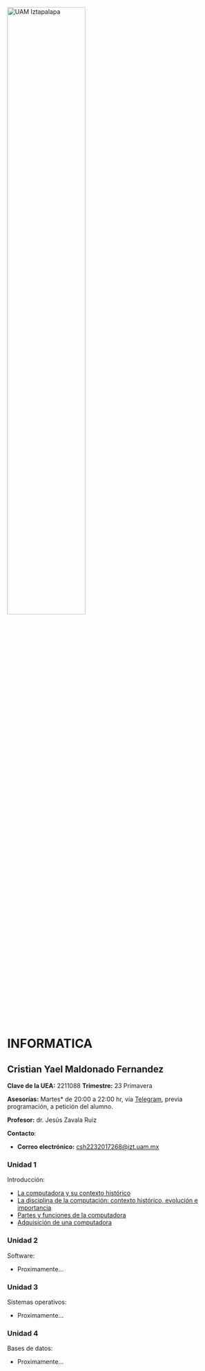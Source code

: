<img src="https://github.com/jzavalar/Informatica/blob/main/images/conjunto-baseIzt.png" alt="UAM Iztapalapa" width="60%"/>

# INFORMATICA
## Cristian Yael Maldonado Fernandez

**Clave de la UEA:** 2211088
**Trimestre:** 23 Primavera

**Asesorías:**  Martes* de 20:00 a 22:00 hr, vía [Telegram](https://telegram.org/apps), previa programación, a petición del alumno.

**Profesor:** dr. Jesús Zavala Ruiz

**Contacto**:
- **Correo electrónico:** [csh2232017268@izt.uam.mx](mailto:csh2232017268@izt.uam.mx)

### Unidad 1
Introducción:
- [La computadora y su contexto histórico](Practica1.md)
- [La disciplina de la computación: contexto histórico, evolución e importancia](Practica2.md)
- [Partes y funciones de la computadora](Practica3.md)
- [Adquisición de una computadora](Practica4.md)

### Unidad 2
Software:
- Proximamente...

### Unidad 3
Sistemas operativos:
- Proximamente...

### Unidad 4
Bases de datos:
- Proximamente...

